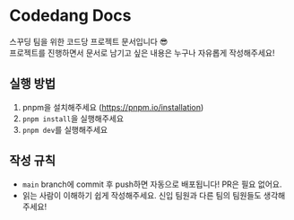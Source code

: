 # Codedang Docs

스꾸딩 팀을 위한 코드당 프로젝트 문서입니다 😎  
프로젝트를 진행하면서 문서로 남기고 싶은 내용은 누구나 자유롭게 작성해주세요!

## 실행 방법

1. pnpm을 설치해주세요 (https://pnpm.io/installation)
2. `pnpm install`을 실행해주세요
3. `pnpm dev`를 실행해주세요

## 작성 규칙

- `main` branch에 commit 후 push하면 자동으로 배포됩니다! PR은 필요 없어요.
- 읽는 사람이 이해하기 쉽게 작성해주세요. 신입 팀원과 다른 팀의 팀원들도 생각해주세요!
